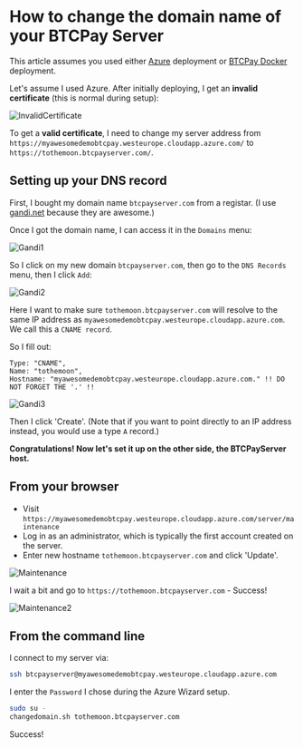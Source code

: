 # How to change the domain name of your BTCPay Server

This article assumes you used either [Azure](https://github.com/btcpayserver/btcpayserver-azure) deployment or [BTCPay Docker](https://github.com/btcpayserver/btcpayserver-docker) deployment.

Let's assume I used Azure. After initially deploying, I get an **invalid certificate** (this is normal during setup):

![InvalidCertificate](../img/InvalidCertificate.png "Invalid HTTPs Certificate")

To get a **valid certificate**, I need to change my server address from `https://myawesomedemobtcpay.westeurope.cloudapp.azure.com/` to `https://tothemoon.btcpayserver.com/`.

## Setting up your DNS record

First, I bought my domain name `btcpayserver.com` from a registar. (I use [gandi.net](https://gandi.net/) because they are awesome.)

Once I got the domain name, I can access it in the `Domains` menu:

![Gandi1](../img/Gandi1.png "Gandi domains")

So I click on my new domain `btcpayserver.com`, then go to the `DNS Records` menu, then I click `Add`:

![Gandi2](../img/Gandi2.png "Gandi DSN records")

Here I want to make sure `tothemoon.btcpayserver.com` will resolve to the same IP address as `myawesomedemobtcpay.westeurope.cloudapp.azure.com`. We call this a `CNAME record`.

So I fill out:

```
Type: "CNAME",
Name: "tothemoon",
Hostname: "myawesomedemobtcpay.westeurope.cloudapp.azure.com." !! DO NOT FORGET THE '.' !!
```

![Gandi3](../img/Gandi3.png "Gandi add DNS record")

Then I click 'Create'. (Note that if you want to point directly to an IP address instead, you would use a type `A` record.)

**Congratulations! Now let's set it up on the other side, the BTCPayServer host.**

## From your browser

* Visit `https://myawesomedemobtcpay.westeurope.cloudapp.azure.com/server/maintenance`
* Log in as an administrator, which is typically the first account created on the server.
* Enter new hostname `tothemoon.btcpayserver.com` and click 'Update'.

![Maintenance](../img/Maintenance.png "BTCPay Server server settings")

I wait a bit and go to `https://tothemoon.btcpayserver.com` - Success!

![Maintenance2](../img/Maintenance2.png "BTCPay Server working HTTPs certificate")

## From the command line

I connect to my server via:

```bash
ssh btcpayserver@myawesomedemobtcpay.westeurope.cloudapp.azure.com
```

I enter the `Password` I chose during the Azure Wizard setup.

```bash
sudo su -
changedomain.sh tothemoon.btcpayserver.com
```

Success!
